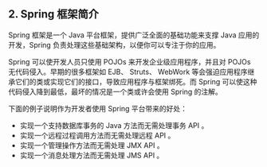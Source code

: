 ## 2. Spring 框架简介

Spring 框架是一个 Java 平台框架，提供广泛全面的基础功能来支撑 Java 应用的开发，Spring 负责处理这些基础架构，以便你可以专注于你的应用。

Spring 可以使开发人员只使用 POJOs 来开发企业级应用程序，并且对 POJOs 无代码侵入。早期的很多框架如 EJB、 Struts、 WebWork 等会强迫应用程序继承它们的类或实现它们的接口，导致应用程序与框架绑死。而 Spring 可以使这种代码侵入降到最低，最坏的情况是一个类或许会使用 Spring 的注解。

下面的例子说明作为开发者使用 Spring 平台带来的好处：

* 实现一个支持数据库事务的 Java 方法而无需处理事务 API 。
* 实现一个远程过程调用方法而无需处理远程 API 。
* 实现一个管理操作方法而无需处理 JMX API 。
* 实现一个消息处理方法而无需处理 JMS API 。
